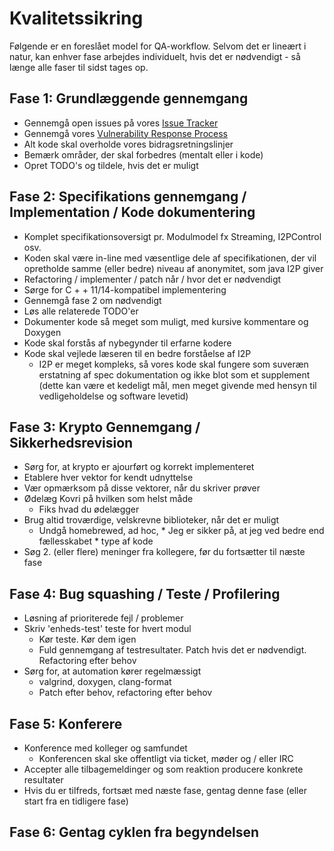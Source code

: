 # Kvalitetssikring 

Følgende er en foreslået model for QA-workflow. Selvom det er lineært i natur, kan enhver fase arbejdes individuelt, hvis det er nødvendigt - så længe alle faser til sidst tages op.

## Fase 1: Grundlæggende gennemgang

- Gennemgå open issues på vores [Issue Tracker](https://github.com/monero-project/kovri/issues/)
- Gennemgå vores [Vulnerability Response Process](https://github.com/anonimal/meta/blob/master/VULNERABILITY_RESPONSE_PROCESS.md)
- Alt kode skal overholde vores bidragsretningslinjer
- Bemærk områder, der skal forbedres 
(mentalt eller i kode)
- Opret TODO's og tildele, hvis det er muligt

## Fase 2: Specifikations gennemgang / Implementation / Kode dokumentering

- Komplet specifikationsoversigt pr. Modulmodel fx Streaming, I2PControl osv.
 - Koden skal være in-line med væsentlige dele af specifikationen, der vil opretholde samme (eller bedre) niveau af anonymitet, som java I2P giver
 - Refactoring / implementer / patch når / hvor det er nødvendigt
- Sørge for C + + 11/14-kompatibel implementering
 - Gennemgå fase 2 om nødvendigt
- Løs alle relaterede TODO'er
- Dokumenter kode så meget som muligt, med kursive kommentare og Doxygen
 - Kode skal forstås af nybegynder til erfarne kodere
 - Kode skal vejlede læseren til en bedre forståelse af I2P
   - I2P er meget kompleks, så vores kode skal fungere som suveræn erstatning af spec dokumentation og ikke blot som et supplement (dette kan være et kedeligt mål, men meget givende med hensyn til vedligeholdelse og software levetid)
   
## Fase 3: Krypto Gennemgang / Sikkerhedsrevision
   
- Sørg for, at krypto er ajourført og korrekt implementeret
- Etablere hver vektor for kendt udnyttelse
- Vær opmærksom på disse vektorer, når du skriver prøver
- Ødelæg Kovri på hvilken som helst måde
     - Fiks hvad du ødelægger
- Brug altid troværdige, velskrevne biblioteker, når det er muligt
  - Undgå homebrewed, ad hoc, * Jeg er sikker på, at jeg ved bedre end fællesskabet * type af kode
- Søg 2. (eller flere) meninger fra kollegere, før du fortsætter til næste fase

## Fase 4: Bug squashing / Teste / Profilering

- Løsning af prioriterede fejl / problemer
- Skriv 'enheds-test' teste for hvert modul
  - Kør teste. Kør dem igen
  - Fuld gennemgang af testresultater. Patch hvis det er nødvendigt. Refactoring efter behov
- Sørg for, at automation kører regelmæssigt
  - valgrind, doxygen, clang-format
  - Patch efter behov, refactoring efter behov
  
## Fase 5: Konferere

- Konference med kolleger og samfundet
  - Konferencen skal ske offentligt via ticket, møder og / eller IRC
- Accepter alle tilbagemeldinger og som reaktion producere konkrete resultater
- Hvis du er tilfreds, fortsæt med næste fase, gentag denne fase (eller start fra en tidligere fase)

## Fase 6: Gentag cyklen fra begyndelsen
